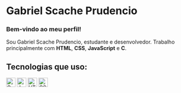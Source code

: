 # Gabriel Scache Prudencio

### Bem-vindo ao meu perfil!

Sou Gabriel Scache Prudencio, estudante e desenvolvedor. Trabalho principalmente com **HTML**, **CSS**, **JavaScript** e **C**.

## Tecnologias que uso:

<p align="left">
  <img src="https://img.shields.io/badge/C-%2300599C.svg?style=flat-square&logo=c&logoColor=white" alt="C" height="25"/>
  <img src="https://img.shields.io/badge/JavaScript-%23F7DF1E.svg?style=flat-square&logo=javascript&logoColor=black" alt="JavaScript" height="25"/>
  <img src="https://img.shields.io/badge/HTML5-%23E34F26.svg?style=flat-square&logo=html5&logoColor=white" alt="HTML" height="25"/>
  <img src="https://img.shields.io/badge/CSS3-%231572B6.svg?style=flat-square&logo=css3&logoColor=white" alt="CSS" height="25"/>
</p>
